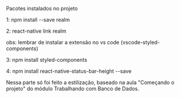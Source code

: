 Pacotes instalados no projeto

1: npm install --save realm

2: react-native  link realm

obs: lembrar de instalar a extensão no vs code (vscode-styled-components)

3: npm install styled-components

4: npm install react-native-status-bar-height --save

Nessa  parte só foi feito a estilização, baseado  na aula "Começando o projeto" do módulo Trabalhando com Banco de Dados.
